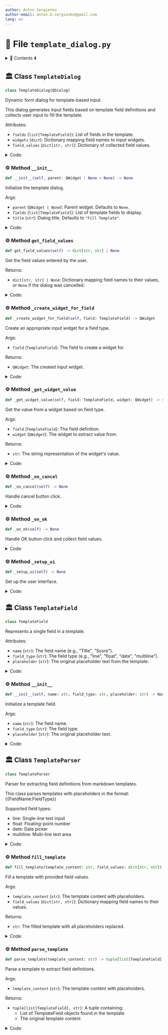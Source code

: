 ```yaml
---
author: Anton Sergienko
author-email: anton.b.sergienko@gmail.com
lang: en
---
```


# 📄 File `template_dialog.py`

<details>
<summary>📖 Contents ⬇️</summary>

## Contents

- [🏛️ Class `TemplateDialog`](#%EF%B8%8F-class-templatedialog)
  - [⚙️ Method `__init__`](#%EF%B8%8F-method-__init__)
  - [⚙️ Method `get_field_values`](#%EF%B8%8F-method-get_field_values)
  - [⚙️ Method `_create_widget_for_field`](#%EF%B8%8F-method-_create_widget_for_field)
  - [⚙️ Method `_get_widget_value`](#%EF%B8%8F-method-_get_widget_value)
  - [⚙️ Method `_on_cancel`](#%EF%B8%8F-method-_on_cancel)
  - [⚙️ Method `_on_ok`](#%EF%B8%8F-method-_on_ok)
  - [⚙️ Method `_setup_ui`](#%EF%B8%8F-method-_setup_ui)
- [🏛️ Class `TemplateField`](#%EF%B8%8F-class-templatefield)
  - [⚙️ Method `__init__`](#%EF%B8%8F-method-__init__-1)
- [🏛️ Class `TemplateParser`](#%EF%B8%8F-class-templateparser)
  - [⚙️ Method `fill_template`](#%EF%B8%8F-method-fill_template)
  - [⚙️ Method `parse_template`](#%EF%B8%8F-method-parse_template)

</details>

## 🏛️ Class `TemplateDialog`

```python
class TemplateDialog(QDialog)
```

Dynamic form dialog for template-based input.

This dialog generates input fields based on template field definitions
and collects user input to fill the template.

Attributes:

- `fields` (`list[TemplateField]`): List of fields in the template.
- `widgets` (`dict`): Dictionary mapping field names to input widgets.
- `field_values` (`dict[str, str]`): Dictionary of collected field values.

<details>
<summary>Code:</summary>

```python
class TemplateDialog(QDialog):

    def __init__(
        self,
        parent: QWidget | None = None,
        *,
        fields: list[TemplateField],
        title: str = "Fill Template",
    ) -> None:
        """Initialize the template dialog.

        Args:

        - `parent` (`QWidget | None`): Parent widget. Defaults to `None`.
        - `fields` (`list[TemplateField]`): List of template fields to display.
        - `title` (`str`): Dialog title. Defaults to `"Fill Template"`.

        """
        super().__init__(parent)
        self.fields = fields
        self.widgets: dict[str, QWidget] = {}
        self.field_values: dict[str, str] = {}

        self.setWindowTitle(title)
        self.setModal(True)
        self.setMinimumSize(600, 400)

        self._setup_ui()

    def get_field_values(self) -> dict[str, str] | None:
        """Get the field values entered by the user.

        Returns:

        - `dict[str, str] | None`: Dictionary mapping field names to their values,
          or `None` if the dialog was cancelled.

        """
        if self.result() == QDialog.DialogCode.Accepted:
            return self.field_values
        return None

    def _create_widget_for_field(self, field: TemplateField) -> QWidget:
        """Create an appropriate input widget for a field type.

        Args:

        - `field` (`TemplateField`): The field to create a widget for.

        Returns:

        - `QWidget`: The created input widget.

        """
        if field.field_type == "line":
            widget = QLineEdit()
            widget.setPlaceholderText(f"Enter {field.name.lower()}")
            return widget

        if field.field_type == "float":
            widget = QDoubleSpinBox()
            widget.setRange(0.0, 100.0)
            widget.setDecimals(1)
            widget.setSingleStep(0.5)
            widget.setValue(0.0)
            return widget

        if field.field_type == "date":
            widget = QDateEdit()
            widget.setCalendarPopup(True)
            widget.setDate(QDate.currentDate())
            widget.setDisplayFormat("yyyy-MM-dd")
            return widget

        if field.field_type == "multiline":
            widget = QPlainTextEdit()
            widget.setPlaceholderText(f"Enter {field.name.lower()}")
            widget.setMinimumHeight(100)
            return widget

        # Default to line edit for unknown types
        widget = QLineEdit()
        widget.setPlaceholderText(f"Enter {field.name.lower()}")
        return widget

    def _get_widget_value(self, field: TemplateField, widget: QWidget) -> str:
        """Get the value from a widget based on field type.

        Args:

        - `field` (`TemplateField`): The field definition.
        - `widget` (`QWidget`): The widget to extract value from.

        Returns:

        - `str`: The string representation of the widget's value.

        """
        if field.field_type == "line":
            return widget.text() if isinstance(widget, QLineEdit) else ""

        if field.field_type == "float":
            return str(widget.value()) if isinstance(widget, QDoubleSpinBox) else "0.0"

        if field.field_type == "date":
            if isinstance(widget, QDateEdit):
                return widget.date().toString("yyyy-MM-dd")
            return ""

        if field.field_type == "multiline":
            return widget.toPlainText() if isinstance(widget, QPlainTextEdit) else ""

        # Default to line edit
        return widget.text() if isinstance(widget, QLineEdit) else ""

    def _on_cancel(self) -> None:
        """Handle cancel button click."""
        self.reject()

    def _on_ok(self) -> None:
        """Handle OK button click and collect field values."""
        self.field_values = {}

        for field in self.fields:
            widget = self.widgets.get(field.name)
            if widget:
                value = self._get_widget_value(field, widget)
                self.field_values[field.name] = value

        self.accept()

    def _setup_ui(self) -> None:
        """Set up the user interface."""
        main_layout = QVBoxLayout()

        # Add title label
        title_label = QLabel("Fill in the template fields:")
        title_label.setStyleSheet("font-weight: bold; font-size: 12pt;")
        main_layout.addWidget(title_label)

        # Create scroll area for form
        scroll_area = QScrollArea()
        scroll_area.setWidgetResizable(True)
        scroll_area.setHorizontalScrollBarPolicy(Qt.ScrollBarPolicy.ScrollBarAlwaysOff)

        # Create form widget
        form_widget = QWidget()
        form_layout = QFormLayout()
        form_layout.setFieldGrowthPolicy(QFormLayout.FieldGrowthPolicy.ExpandingFieldsGrow)

        # Create widgets for each field
        for field in self.fields:
            widget = self._create_widget_for_field(field)
            self.widgets[field.name] = widget

            # Create label with field name
            label = QLabel(f"{field.name}:")
            label.setMinimumWidth(150)

            form_layout.addRow(label, widget)

        form_widget.setLayout(form_layout)
        scroll_area.setWidget(form_widget)
        main_layout.addWidget(scroll_area)

        # Add buttons
        button_layout = QHBoxLayout()
        button_layout.addStretch()

        cancel_button = QPushButton("Cancel")
        cancel_button.clicked.connect(self._on_cancel)
        button_layout.addWidget(cancel_button)

        ok_button = QPushButton("OK")
        ok_button.setDefault(True)
        ok_button.clicked.connect(self._on_ok)
        ok_button.setStyleSheet("QPushButton { background-color: #4CAF50; color: white; }")
        button_layout.addWidget(ok_button)

        main_layout.addLayout(button_layout)

        self.setLayout(main_layout)
```

</details>

### ⚙️ Method `__init__`

```python
def __init__(self, parent: QWidget | None = None) -> None
```

Initialize the template dialog.

Args:

- `parent` (`QWidget | None`): Parent widget. Defaults to `None`.
- `fields` (`list[TemplateField]`): List of template fields to display.
- `title` (`str`): Dialog title. Defaults to `"Fill Template"`.

<details>
<summary>Code:</summary>

```python
def __init__(
        self,
        parent: QWidget | None = None,
        *,
        fields: list[TemplateField],
        title: str = "Fill Template",
    ) -> None:
        super().__init__(parent)
        self.fields = fields
        self.widgets: dict[str, QWidget] = {}
        self.field_values: dict[str, str] = {}

        self.setWindowTitle(title)
        self.setModal(True)
        self.setMinimumSize(600, 400)

        self._setup_ui()
```

</details>

### ⚙️ Method `get_field_values`

```python
def get_field_values(self) -> dict[str, str] | None
```

Get the field values entered by the user.

Returns:

- `dict[str, str] | None`: Dictionary mapping field names to their values,
  or `None` if the dialog was cancelled.

<details>
<summary>Code:</summary>

```python
def get_field_values(self) -> dict[str, str] | None:
        if self.result() == QDialog.DialogCode.Accepted:
            return self.field_values
        return None
```

</details>

### ⚙️ Method `_create_widget_for_field`

```python
def _create_widget_for_field(self, field: TemplateField) -> QWidget
```

Create an appropriate input widget for a field type.

Args:

- `field` (`TemplateField`): The field to create a widget for.

Returns:

- `QWidget`: The created input widget.

<details>
<summary>Code:</summary>

```python
def _create_widget_for_field(self, field: TemplateField) -> QWidget:
        if field.field_type == "line":
            widget = QLineEdit()
            widget.setPlaceholderText(f"Enter {field.name.lower()}")
            return widget

        if field.field_type == "float":
            widget = QDoubleSpinBox()
            widget.setRange(0.0, 100.0)
            widget.setDecimals(1)
            widget.setSingleStep(0.5)
            widget.setValue(0.0)
            return widget

        if field.field_type == "date":
            widget = QDateEdit()
            widget.setCalendarPopup(True)
            widget.setDate(QDate.currentDate())
            widget.setDisplayFormat("yyyy-MM-dd")
            return widget

        if field.field_type == "multiline":
            widget = QPlainTextEdit()
            widget.setPlaceholderText(f"Enter {field.name.lower()}")
            widget.setMinimumHeight(100)
            return widget

        # Default to line edit for unknown types
        widget = QLineEdit()
        widget.setPlaceholderText(f"Enter {field.name.lower()}")
        return widget
```

</details>

### ⚙️ Method `_get_widget_value`

```python
def _get_widget_value(self, field: TemplateField, widget: QWidget) -> str
```

Get the value from a widget based on field type.

Args:

- `field` (`TemplateField`): The field definition.
- `widget` (`QWidget`): The widget to extract value from.

Returns:

- `str`: The string representation of the widget's value.

<details>
<summary>Code:</summary>

```python
def _get_widget_value(self, field: TemplateField, widget: QWidget) -> str:
        if field.field_type == "line":
            return widget.text() if isinstance(widget, QLineEdit) else ""

        if field.field_type == "float":
            return str(widget.value()) if isinstance(widget, QDoubleSpinBox) else "0.0"

        if field.field_type == "date":
            if isinstance(widget, QDateEdit):
                return widget.date().toString("yyyy-MM-dd")
            return ""

        if field.field_type == "multiline":
            return widget.toPlainText() if isinstance(widget, QPlainTextEdit) else ""

        # Default to line edit
        return widget.text() if isinstance(widget, QLineEdit) else ""
```

</details>

### ⚙️ Method `_on_cancel`

```python
def _on_cancel(self) -> None
```

Handle cancel button click.

<details>
<summary>Code:</summary>

```python
def _on_cancel(self) -> None:
        self.reject()
```

</details>

### ⚙️ Method `_on_ok`

```python
def _on_ok(self) -> None
```

Handle OK button click and collect field values.

<details>
<summary>Code:</summary>

```python
def _on_ok(self) -> None:
        self.field_values = {}

        for field in self.fields:
            widget = self.widgets.get(field.name)
            if widget:
                value = self._get_widget_value(field, widget)
                self.field_values[field.name] = value

        self.accept()
```

</details>

### ⚙️ Method `_setup_ui`

```python
def _setup_ui(self) -> None
```

Set up the user interface.

<details>
<summary>Code:</summary>

```python
def _setup_ui(self) -> None:
        main_layout = QVBoxLayout()

        # Add title label
        title_label = QLabel("Fill in the template fields:")
        title_label.setStyleSheet("font-weight: bold; font-size: 12pt;")
        main_layout.addWidget(title_label)

        # Create scroll area for form
        scroll_area = QScrollArea()
        scroll_area.setWidgetResizable(True)
        scroll_area.setHorizontalScrollBarPolicy(Qt.ScrollBarPolicy.ScrollBarAlwaysOff)

        # Create form widget
        form_widget = QWidget()
        form_layout = QFormLayout()
        form_layout.setFieldGrowthPolicy(QFormLayout.FieldGrowthPolicy.ExpandingFieldsGrow)

        # Create widgets for each field
        for field in self.fields:
            widget = self._create_widget_for_field(field)
            self.widgets[field.name] = widget

            # Create label with field name
            label = QLabel(f"{field.name}:")
            label.setMinimumWidth(150)

            form_layout.addRow(label, widget)

        form_widget.setLayout(form_layout)
        scroll_area.setWidget(form_widget)
        main_layout.addWidget(scroll_area)

        # Add buttons
        button_layout = QHBoxLayout()
        button_layout.addStretch()

        cancel_button = QPushButton("Cancel")
        cancel_button.clicked.connect(self._on_cancel)
        button_layout.addWidget(cancel_button)

        ok_button = QPushButton("OK")
        ok_button.setDefault(True)
        ok_button.clicked.connect(self._on_ok)
        ok_button.setStyleSheet("QPushButton { background-color: #4CAF50; color: white; }")
        button_layout.addWidget(ok_button)

        main_layout.addLayout(button_layout)

        self.setLayout(main_layout)
```

</details>

## 🏛️ Class `TemplateField`

```python
class TemplateField
```

Represents a single field in a template.

Attributes:

- `name` (`str`): The field name (e.g., "Title", "Score").
- `field_type` (`str`): The field type (e.g., "line", "float", "date", "multiline").
- `placeholder` (`str`): The original placeholder text from the template.

<details>
<summary>Code:</summary>

```python
class TemplateField:

    def __init__(self, name: str, field_type: str, placeholder: str) -> None:
        """Initialize a template field.

        Args:

        - `name` (`str`): The field name.
        - `field_type` (`str`): The field type.
        - `placeholder` (`str`): The original placeholder text.

        """
        self.name = name
        self.field_type = field_type
        self.placeholder = placeholder
```

</details>

### ⚙️ Method `__init__`

```python
def __init__(self, name: str, field_type: str, placeholder: str) -> None
```

Initialize a template field.

Args:

- `name` (`str`): The field name.
- `field_type` (`str`): The field type.
- `placeholder` (`str`): The original placeholder text.

<details>
<summary>Code:</summary>

```python
def __init__(self, name: str, field_type: str, placeholder: str) -> None:
        self.name = name
        self.field_type = field_type
        self.placeholder = placeholder
```

</details>

## 🏛️ Class `TemplateParser`

```python
class TemplateParser
```

Parser for extracting field definitions from markdown templates.

This class parses templates with placeholders in the format:
{{FieldName:FieldType}}

Supported field types:

- line: Single-line text input
- float: Floating-point number
- date: Date picker
- multiline: Multi-line text area

<details>
<summary>Code:</summary>

```python
class TemplateParser:

    @staticmethod
    def fill_template(template_content: str, field_values: dict[str, str]) -> str:
        """Fill a template with provided field values.

        Args:

        - `template_content` (`str`): The template content with placeholders.
        - `field_values` (`dict[str, str]`): Dictionary mapping field names to their values.

        Returns:

        - `str`: The filled template with all placeholders replaced.

        """
        result = template_content

        for field_name, value in field_values.items():
            # Match both the exact pattern and case variations
            pattern = r"\{\{" + re.escape(field_name) + r":[^}]+\}\}"
            result = re.sub(pattern, value, result)

        return result

    @staticmethod
    def parse_template(template_content: str) -> tuple[list[TemplateField], str]:
        """Parse a template to extract field definitions.

        Args:

        - `template_content` (`str`): The template content with placeholders.

        Returns:

        - `tuple[list[TemplateField], str]`: A tuple containing:
          - List of TemplateField objects found in the template
          - The original template content

        """
        # Pattern to match {{FieldName:FieldType}}
        pattern = r"\{\{([^:{}]+):([^:{}]+)\}\}"
        matches = re.findall(pattern, template_content)

        fields = []
        seen_names = set()

        for name, field_type in matches:
            name = name.strip()
            field_type = field_type.strip().lower()

            # Skip duplicate fields
            if name in seen_names:
                continue

            seen_names.add(name)
            placeholder = f"{{{{{name}:{field_type}}}}}"
            fields.append(TemplateField(name, field_type, placeholder))

        return fields, template_content
```

</details>

### ⚙️ Method `fill_template`

```python
def fill_template(template_content: str, field_values: dict[str, str]) -> str
```

Fill a template with provided field values.

Args:

- `template_content` (`str`): The template content with placeholders.
- `field_values` (`dict[str, str]`): Dictionary mapping field names to their values.

Returns:

- `str`: The filled template with all placeholders replaced.

<details>
<summary>Code:</summary>

```python
def fill_template(template_content: str, field_values: dict[str, str]) -> str:
        result = template_content

        for field_name, value in field_values.items():
            # Match both the exact pattern and case variations
            pattern = r"\{\{" + re.escape(field_name) + r":[^}]+\}\}"
            result = re.sub(pattern, value, result)

        return result
```

</details>

### ⚙️ Method `parse_template`

```python
def parse_template(template_content: str) -> tuple[list[TemplateField], str]
```

Parse a template to extract field definitions.

Args:

- `template_content` (`str`): The template content with placeholders.

Returns:

- `tuple[list[TemplateField], str]`: A tuple containing:
  - List of TemplateField objects found in the template
  - The original template content

<details>
<summary>Code:</summary>

```python
def parse_template(template_content: str) -> tuple[list[TemplateField], str]:
        # Pattern to match {{FieldName:FieldType}}
        pattern = r"\{\{([^:{}]+):([^:{}]+)\}\}"
        matches = re.findall(pattern, template_content)

        fields = []
        seen_names = set()

        for name, field_type in matches:
            name = name.strip()
            field_type = field_type.strip().lower()

            # Skip duplicate fields
            if name in seen_names:
                continue

            seen_names.add(name)
            placeholder = f"{{{{{name}:{field_type}}}}}"
            fields.append(TemplateField(name, field_type, placeholder))

        return fields, template_content
```

</details>
